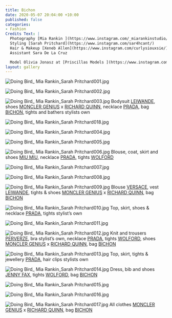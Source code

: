 ```yaml
---
title: Bichon
date: 2020-05-07 20:04:00 +10:00
published: false
categories:
- Fashion
Credits Text: |
  Photography [Mia Rankin ](https://www.instagram.com/_miarankinstudio/)
  Styling [Sarah Pritchard](https://www.instagram.com/sar4hcant/)
  Hair & Makeup [Xeneb Allen](https://www.instagram.com/curlysiouxsie/) using products by [Kevin Murphy](https://www.instagram.com/kevin.murphy/)
  Assistant Sara De La Cruz

  Model Olivia Jonasz at [Priscillas Models ](https://www.instagram.com/priscillasmodels/)
layout: gallery
---
```


![Doing Bird_ Mia Rankin_Sarah Pritchard001.jpg](/uploads/Doing%20Bird_%20Mia%20Rankin_Sarah%20Pritchard001.jpg)

![Doing Bird_ Mia Rankin_Sarah Pritchard002.jpg](/uploads/Doing%20Bird_%20Mia%20Rankin_Sarah%20Pritchard002.jpg)

![Doing Bird_ Mia Rankin_Sarah Pritchard003.jpg](/uploads/Doing%20Bird_%20Mia%20Rankin_Sarah%20Pritchard003.jpg) 
Bodysuit [LEIWANDE](https://www.instagram.com/leinwande_official/), shoes [MONCLER GENIUS](https://www.instagram.com/moncler/) x [RICHARD QUINN](https://www.instagram.com/richardquinn/), necklace [PRADA](https://www.instagram.com/prada/), bag [BICHON](https://www.instagram.com/bichon_pockets/), tights and bathers stylists own

![Doing Bird_ Mia Rankin_Sarah Pritchard018.jpg](/uploads/Doing%20Bird_%20Mia%20Rankin_Sarah%20Pritchard018.jpg)

![Doing Bird_ Mia Rankin_Sarah Pritchard004.jpg](/uploads/Doing%20Bird_%20Mia%20Rankin_Sarah%20Pritchard004.jpg)

![Doing Bird_ Mia Rankin_Sarah Pritchard005.jpg](/uploads/Doing%20Bird_%20Mia%20Rankin_Sarah%20Pritchard005.jpg)

![Doing Bird_ Mia Rankin_Sarah Pritchard006.jpg](/uploads/Doing%20Bird_%20Mia%20Rankin_Sarah%20Pritchard006.jpg)
Blouse, coat, skirt and shoes [MIU MIU](https://www.instagram.com/miumiu/), necklace [PRADA](https://www.instagram.com/prada/), tights [WOLFORD](https://www.instagram.com/wolford/)

![Doing Bird_ Mia Rankin_Sarah Pritchard007.jpg](/uploads/Doing%20Bird_%20Mia%20Rankin_Sarah%20Pritchard007.jpg)

![Doing Bird_ Mia Rankin_Sarah Pritchard008.jpg](/uploads/Doing%20Bird_%20Mia%20Rankin_Sarah%20Pritchard008.jpg)

![Doing Bird_ Mia Rankin_Sarah Pritchard009.jpg](/uploads/Doing%20Bird_%20Mia%20Rankin_Sarah%20Pritchard009.jpg)
Blouse [VERSACE](https://www.instagram.com/versace/), vest [LEIWANDE](https://www.instagram.com/leinwande_official/), tights & shoes [MONCLER GENIUS](https://www.instagram.com/moncler/) x [RICHARD QUINN](https://www.instagram.com/richardquinn/), bag [BICHON](https://www.instagram.com/bichon_pockets/)

![Doing Bird_ Mia Rankin_Sarah Pritchard010.jpg](/uploads/Doing%20Bird_%20Mia%20Rankin_Sarah%20Pritchard010.jpg)
Top, skirt, shoes & necklace [PRADA](https://www.instagram.com/prada/), tights stylist’s own

![Doing Bird_ Mia Rankin_Sarah Pritchard011.jpg](/uploads/Doing%20Bird_%20Mia%20Rankin_Sarah%20Pritchard011.jpg)

![Doing Bird_ Mia Rankin_Sarah Pritchard012.jpg](/uploads/Doing%20Bird_%20Mia%20Rankin_Sarah%20Pritchard012.jpg)
Knit and trousers [PERVERZE](https://www.instagram.com/perverze_official/), bra stylist’s own, necklace [PRADA](https://www.instagram.com/prada/), tights
[WOLFORD](https://www.instagram.com/wolford/), shoes [MONCLER GENIUS](https://www.instagram.com/moncler/) x [RICHARD QUINN](https://www.instagram.com/richardquinn/), bag [BICHON](https://www.instagram.com/bichon_pockets/)

![Doing Bird_ Mia Rankin_Sarah Pritchard013.jpg](/uploads/Doing%20Bird_%20Mia%20Rankin_Sarah%20Pritchard013.jpg)
Top, skirt, tights & jewellery [PRADA](https://www.instagram.com/prada/), hair clips stylists own

![Doing Bird_ Mia Rankin_Sarah Pritchard014.jpg](/uploads/Doing%20Bird_%20Mia%20Rankin_Sarah%20Pritchard014.jpg)
Dress, bib and shoes [JENNY FAX](https://www.instagram.com/jennyfax.official/), tights [WOLFORD](https://www.instagram.com/wolford/), bag [BICHON](https://www.instagram.com/bichon_pockets/)

![Doing Bird_ Mia Rankin_Sarah Pritchard015.jpg](/uploads/Doing%20Bird_%20Mia%20Rankin_Sarah%20Pritchard015.jpg)

![Doing Bird_ Mia Rankin_Sarah Pritchard016.jpg](/uploads/Doing%20Bird_%20Mia%20Rankin_Sarah%20Pritchard016.jpg)

![Doing Bird_ Mia Rankin_Sarah Pritchard017.jpg](/uploads/Doing%20Bird_%20Mia%20Rankin_Sarah%20Pritchard017.jpg)
All clothes [MONCLER GENIUS](https://www.instagram.com/moncler/) x [RICHARD QUINN](https://www.instagram.com/richardquinn/), bag [BICHON](https://www.instagram.com/bichon_pockets/) 


